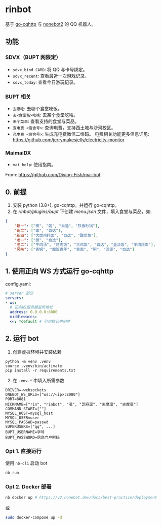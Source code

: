 # rinbot

基于 [go-cqhttp](https://github.com/Mrs4s/go-cqhttp) 与 [nonebot2](https://github.com/nonebot/nonebot2) 的 QQ 机器人。

## 功能

### SDVX（BUPT 网限定）

- `sdvx_bind CARD`: 将 QQ 与卡号绑定。
- `sdvx_recent`: 查看最近一次游戏记录。
- `sdvx_today`: 查看今日游玩记录。

### BUPT 相关

- `去哪吃`: 去哪个食堂吃饭。
- `去<食堂名>吃啥`: 去某个食堂吃啥。
- `来个菜单`: 查看支持的食堂与菜品。
- `查电费 <宿舍号>`: 查询电费，支持西土城与沙河校区。
- `充电费 <宿舍号>`: 生成充电费微信二维码。
电费相关功能更多信息详见: https://github.com/jerrymakesjelly/electricity-monitor

### MaimaiDX 

- `mai_help`: 使用指南。

From: https://github.com/Diving-Fish/mai-bot

## 0. 前提

1. 安装 python (3.8+), go-cqhttp。并运行 go-cqhttp。
2. 在 *rinbot/plugins/bupt* 下创建 *menu.json* 文件，填入食堂与菜品，如:

```json
{
    "新一": ["面", "粥", "自选", "铁板砂锅"],
    "新二": ["面", "自选"],
    "新四": ["大盘鸡拌面", "自选", "酸菜鱼"],
    "老一": ["面", "自选"],
    "老二": ["牛肉汤", "烤肉饭", "大鸡饭", "自选", "盖浇饭", "羊肉烩面"],
    "风味": ["香锅", "魔饭青年", "意面", "粥", "汉堡", "自选"]
}
```

## 1. 使用正向 WS 方式运行 go-cqhttp

config.yaml:

```yaml
# server 部分
servers:
- ws:
  # 正向WS服务器监听地址
  address: 0.0.0.0:8080
  middlewares:
  <<: *default # 引用默认中间件
```

## 2. 运行 bot

1. 创建虚拟环境并安装依赖

```
python -m venv .venv
source .venv/bin/activate
pip install -r requirements.txt 
```

2. 在 `.env.*` 中填入所需参数


```
DRIVER=~websockets
ONEBOT_WS_URLS=["ws://<ip>:8080"]
PORT=8081
NICKNAME=["rin", "rinbot", "凛", "芝麻凛", "志摩凛", "志摩凛"]
COMMAND_START=[""]
MYSQL_HOST=mysql_host
MYSQL_USER=user
MYSQL_PASSWD=passwd
SUPERUSERS=["qq", ...]
BUPT_USERNAME=学号
BUPT_PASSWORD=信息门户密码
```

### Opt 1. 直接运行

使用 `nb-cli` 启动 bot

```bash
nb run
```

### Opt 2. Docker 部署

```bash
nb docker up # https://v2.nonebot.dev/docs/best-practice/deployment
```

或

```bash
sudo docker-compose up -d
```

